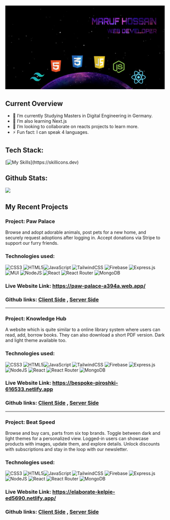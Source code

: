 ![The San Juan Mountains are beautiful!](https://raw.githubusercontent.com/maruf318/maruf318/main/WhatsApp%20Image%202023-12-09%20at%2012.09.55%20AM.jpeg "San Juan Mountains")

## Current Overview

- 🔭 I’m currently Studying Masters in Digital Engineering in Germany.
- 🌱 I’m also learning Next.js
- 👯 I’m looking to collaborate on reacts projects to learn more.
- ⚡ Fun fact: I can speak 4 languages.

## Tech Stack:

[![My Skills](https://skillicons.dev/icons?i=js,html,css,react,c,tailwind,firebase,nodejs,express,mongodb,)](https://skillicons.dev)

## Github Stats:

![](http://github-profile-summary-cards.vercel.app/api/cards/profile-details?username=maruf318&theme=midnight_purple)


## My Recent Projects

### Project: Paw Palace

Browse and adopt adorable animals, post pets for a new home, and securely request adoptions after logging in. Accept donations via Stripe to support our furry friends.

### Technologies used:

![CSS3](https://img.shields.io/badge/css3-%231572B6.svg?style=for-the-badge&logo=css3&logoColor=white) ![HTML5](https://img.shields.io/badge/html5-%23E34F26.svg?style=for-the-badge&logo=html5&logoColor=white)![JavaScript](https://img.shields.io/badge/javascript-%23323330.svg?style=for-the-badge&logo=javascript&logoColor=%23F7DF1E) ![TailwindCSS](https://img.shields.io/badge/tailwindcss-%2338B2AC.svg?style=for-the-badge&logo=tailwind-css&logoColor=white) ![Firebase](https://img.shields.io/badge/firebase-%23039BE5.svg?style=for-the-badge&logo=firebase) ![Express.js](https://img.shields.io/badge/express.js-%23404d59.svg?style=for-the-badge&logo=express&logoColor=%2361DAFB) ![MUI](https://img.shields.io/badge/MUI-%230081CB.svg?style=for-the-badge&logo=material-ui&logoColor=white) ![NodeJS](https://img.shields.io/badge/node.js-6DA55F?style=for-the-badge&logo=node.js&logoColor=white) ![React](https://img.shields.io/badge/react-%2320232a.svg?style=for-the-badge&logo=react&logoColor=%2361DAFB) ![React Router](https://img.shields.io/badge/React_Router-CA4245?style=for-the-badge&logo=react-router&logoColor=white) ![MongoDB](https://img.shields.io/badge/MongoDB-%234ea94b.svg?style=for-the-badge&logo=mongodb&logoColor=white)

### Live Website Link: https://paw-palace-a394a.web.app/

### Github links: <a href="https://github.com/maruf318/paw-palace-client">Client Side</a> , <a href="https://github.com/maruf318/paw-palace-server">Server Side</a>

<hr>

### Project: Knowledge Hub

A website which is quite similar to a online library system where users can read, add, borrow books. They can also download a short PDF version. Dark and light theme available too.

### Technologies used:

![CSS3](https://img.shields.io/badge/css3-%231572B6.svg?style=for-the-badge&logo=css3&logoColor=white) ![HTML5](https://img.shields.io/badge/html5-%23E34F26.svg?style=for-the-badge&logo=html5&logoColor=white)![JavaScript](https://img.shields.io/badge/javascript-%23323330.svg?style=for-the-badge&logo=javascript&logoColor=%23F7DF1E) ![TailwindCSS](https://img.shields.io/badge/tailwindcss-%2338B2AC.svg?style=for-the-badge&logo=tailwind-css&logoColor=white) ![Firebase](https://img.shields.io/badge/firebase-%23039BE5.svg?style=for-the-badge&logo=firebase) ![Express.js](https://img.shields.io/badge/express.js-%23404d59.svg?style=for-the-badge&logo=express&logoColor=%2361DAFB) ![NodeJS](https://img.shields.io/badge/node.js-6DA55F?style=for-the-badge&logo=node.js&logoColor=white) ![React](https://img.shields.io/badge/react-%2320232a.svg?style=for-the-badge&logo=react&logoColor=%2361DAFB) ![React Router](https://img.shields.io/badge/React_Router-CA4245?style=for-the-badge&logo=react-router&logoColor=white) ![MongoDB](https://img.shields.io/badge/MongoDB-%234ea94b.svg?style=for-the-badge&logo=mongodb&logoColor=white)

### Live Website Link: https://bespoke-piroshki-616533.netlify.app

### Github links: <a href="https://github.com/maruf318/knowledge-hub-client">Client Side</a> , <a href="https://github.com/maruf318/knowledge-hub-server">Server Side</a>

<hr>

### Project: Beat Speed

Browse and buy cars, parts from six top brands. Toggle between dark and light themes for a personalized view. Logged-in users can showcase products with images, update them, and explore details. Unlock discounts with subscriptions and stay in the loop with our newsletter.

### Technologies used:

![CSS3](https://img.shields.io/badge/css3-%231572B6.svg?style=for-the-badge&logo=css3&logoColor=white) ![HTML5](https://img.shields.io/badge/html5-%23E34F26.svg?style=for-the-badge&logo=html5&logoColor=white)![JavaScript](https://img.shields.io/badge/javascript-%23323330.svg?style=for-the-badge&logo=javascript&logoColor=%23F7DF1E) ![TailwindCSS](https://img.shields.io/badge/tailwindcss-%2338B2AC.svg?style=for-the-badge&logo=tailwind-css&logoColor=white) ![Firebase](https://img.shields.io/badge/firebase-%23039BE5.svg?style=for-the-badge&logo=firebase) ![Express.js](https://img.shields.io/badge/express.js-%23404d59.svg?style=for-the-badge&logo=express&logoColor=%2361DAFB) ![NodeJS](https://img.shields.io/badge/node.js-6DA55F?style=for-the-badge&logo=node.js&logoColor=white) ![React](https://img.shields.io/badge/react-%2320232a.svg?style=for-the-badge&logo=react&logoColor=%2361DAFB) ![React Router](https://img.shields.io/badge/React_Router-CA4245?style=for-the-badge&logo=react-router&logoColor=white) ![MongoDB](https://img.shields.io/badge/MongoDB-%234ea94b.svg?style=for-the-badge&logo=mongodb&logoColor=white)

### Live Website Link: https://elaborate-kelpie-ed5690.netlify.app/

### Github links: <a href="https://github.com/maruf318/beat-speed-client">Client Side</a> , <a href="https://github.com/maruf318/beat-speed-server">Server Side</a>

